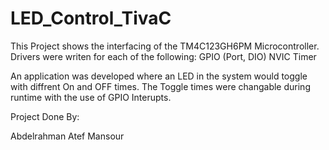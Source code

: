 # LED_Control_TivaC
This Project shows the interfacing of the TM4C123GH6PM Microcontroller.
Drivers were writen for each of the following:
GPIO (Port, DIO)
NVIC
Timer

An application was developed where an LED in the system would toggle with diffrent On and OFF times. The Toggle times were changable during runtime with the use of GPIO Interupts. 

Project Done By:

Abdelrahman Atef Mansour
